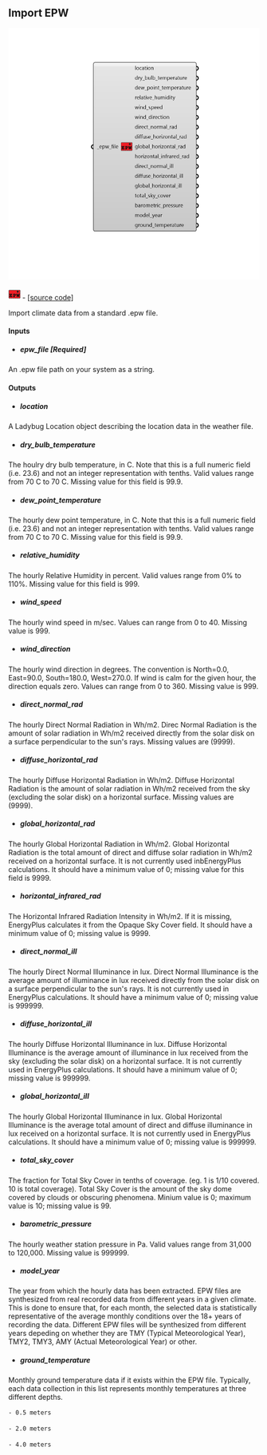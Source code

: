 ## Import EPW

![](../../images/components/Import_EPW.png)

![](../../images/icons/Import_EPW.png) - [[source code]](https://github.com/ladybug-tools/ladybug-grasshopper/blob/master/ladybug_grasshopper/src//LB%20Import%20EPW.py)


Import climate data from a standard .epw file. 



#### Inputs
* ##### epw_file [Required]
An .epw file path on your system as a string. 

#### Outputs
* ##### location
A Ladybug Location object describing the location data in the weather file. 
* ##### dry_bulb_temperature
The houlry dry bulb temperature, in C. Note that this is a full numeric field (i.e. 23.6) and not an integer representation with tenths. Valid values range from 70 C to 70 C. Missing value for this field is 99.9. 
* ##### dew_point_temperature
The hourly dew point temperature, in C. Note that this is a full numeric field (i.e. 23.6) and not an integer representation with tenths. Valid values range from 70 C to 70 C. Missing value for this field is 99.9. 
* ##### relative_humidity
The hourly Relative Humidity in percent. Valid values range from 0% to 110%. Missing value for this field is 999. 
* ##### wind_speed
The hourly wind speed in m/sec. Values can range from 0 to 40. Missing value is 999. 
* ##### wind_direction
The hourly wind direction in degrees. The convention is North=0.0, East=90.0, South=180.0, West=270.0. If wind is calm for the given hour, the direction equals zero. Values can range from 0 to 360. Missing value is 999. 
* ##### direct_normal_rad
The hourly Direct Normal Radiation in Wh/m2. Direc Normal Radiation is the amount of solar radiation in Wh/m2 received directly from the solar disk on a surface perpendicular to the sun's rays. Missing values are (9999). 
* ##### diffuse_horizontal_rad
The hourly Diffuse Horizontal Radiation in Wh/m2. Diffuse Horizontal Radiation is the amount of solar radiation in Wh/m2 received from the sky (excluding the solar disk) on a horizontal surface. Missing values are (9999). 
* ##### global_horizontal_rad
The hourly Global Horizontal Radiation in Wh/m2. Global Horizontal Radiation is the total amount of direct and diffuse solar radiation in Wh/m2 received on a horizontal surface. It is not currently used inbEnergyPlus calculations. It should have a minimum value of 0; missing value for this field is 9999. 
* ##### horizontal_infrared_rad
The Horizontal Infrared Radiation Intensity in Wh/m2. If it is missing, EnergyPlus calculates it from the Opaque Sky Cover field. It should have a minimum value of 0; missing value is 9999. 
* ##### direct_normal_ill
The hourly Direct Normal Illuminance in lux. Direct Normal Illuminance is the average amount of illuminance in lux received directly from the solar disk on a surface perpendicular to the sun's rays. It is not currently used in EnergyPlus calculations. It should have a minimum value of 0; missing value is 999999. 
* ##### diffuse_horizontal_ill
The hourly Diffuse Horizontal Illuminance in lux. Diffuse Horizontal Illuminance is the average amount of illuminance in lux received from the sky (excluding the solar disk) on a horizontal surface. It is not currently used in EnergyPlus calculations. It should have a minimum value of 0; missing value is 999999. 
* ##### global_horizontal_ill
The hourly Global Horizontal Illuminance in lux. Global Horizontal Illuminance is the average total amount of direct and diffuse illuminance in lux received on a horizontal surface. It is not currently used in EnergyPlus calculations. It should have a minimum value of 0; missing value is 999999. 
* ##### total_sky_cover
The fraction for Total Sky Cover  in tenths of coverage. (eg. 1 is 1/10 covered. 10 is total coverage). Total Sky Cover is the amount of the sky dome covered by clouds or obscuring phenomena. Minium value is 0; maximum value is 10; missing value is 99. 
* ##### barometric_pressure
The hourly weather station pressure in Pa. Valid values range from 31,000 to 120,000. Missing value is 999999. 
* ##### model_year
The year from which the hourly data has been extracted. EPW files are synthesized from real recorded data from different years in a given climate. This is done to ensure that, for each month, the selected data is statistically representative of the average monthly conditions over the 18+ years of recording the data. Different EPW files will be synthesized from different years depeding on whether they are TMY (Typical Meteorological Year), TMY2, TMY3, AMY (Actual Meteorological Year) or other. 
* ##### ground_temperature
Monthly ground temperature data if it exists within the EPW file. Typically, each data collection in this list represents monthly temperatures at three different depths. 

    - 0.5 meters

    - 2.0 meters

    - 4.0 meters